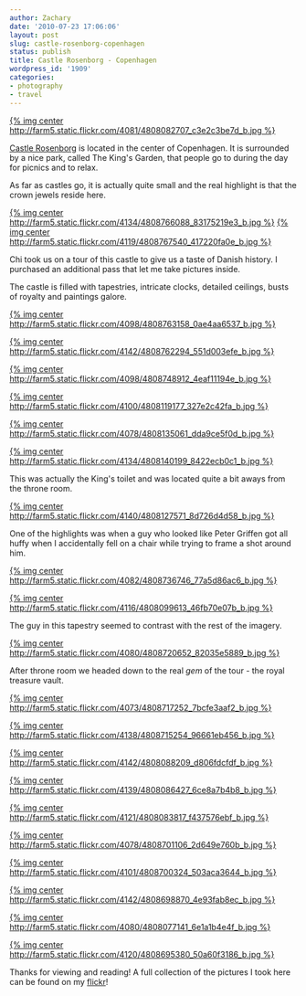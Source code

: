```yaml
---
author: Zachary
date: '2010-07-23 17:06:06'
layout: post
slug: castle-rosenborg-copenhagen
status: publish
title: Castle Rosenborg - Copenhagen
wordpress_id: '1909'
categories:
- photography
- travel
---
```


[{% img center http://farm5.static.flickr.com/4081/4808082707_c3e2c3be7d_b.jpg %}](http://www.flickr.com/photos/zacharyz/4808082707/) 

[Castle Rosenborg](http://en.wikipedia.org/wiki/Rosenborg_Castle) is located in the
center of Copenhagen. It is surrounded by a nice park, called The King's
Garden, that people go to during the day for picnics and to relax.

As far as castles go, it is actually quite small and the real highlight is
that the crown jewels reside here.

  
[{% img center http://farm5.static.flickr.com/4134/4808766088_83175219e3_b.jpg %}](http://www.flickr.com/photos/zacharyz/4808766088/) 
[{% img center http://farm5.static.flickr.com/4119/4808767540_417220fa0e_b.jpg %}](http://www.flickr.com/photos/zacharyz/4808767540/) 

Chi took us on a tour of this castle to give
us a taste of Danish history. I purchased an additional pass that let me take
pictures inside.

The castle is filled with tapestries, intricate clocks, detailed ceilings,
busts of royalty and paintings galore.

[{% img center http://farm5.static.flickr.com/4098/4808763158_0ae4aa6537_b.jpg %}](http://www.flickr.com/photos/zacharyz/4808763158/)
 
[{% img center http://farm5.static.flickr.com/4142/4808762294_551d003efe_b.jpg %}](http://www.flickr.com/photos/zacharyz/4808762294/)
 
[{% img center http://farm5.static.flickr.com/4098/4808748912_4eaf11194e_b.jpg %}](http://www.flickr.com/photos/zacharyz/4808748912/)
 
[{% img center http://farm5.static.flickr.com/4100/4808119177_327e2c42fa_b.jpg %}](http://www.flickr.com/photos/zacharyz/4808119177/) 

[{% img center http://farm5.static.flickr.com/4078/4808135061_dda9ce5f0d_b.jpg %}](http://www.flickr.com/photos/zacharyz/4808135061/)
 
[{% img center http://farm5.static.flickr.com/4134/4808140199_8422ecb0c1_b.jpg %}](http://www.flickr.com/photos/zacharyz/4808140199/)
 
This was actually the King's toilet and was located quite a bit aways from the throne room.

[{% img center http://farm5.static.flickr.com/4140/4808127571_8d726d4d58_b.jpg %}](http://www.flickr.com/photos/zacharyz/4808127571/)

One of the highlights was when a guy who looked like Peter Griffen got all
huffy when I accidentally fell on a chair while trying to frame a shot around
him.

[{% img center http://farm5.static.flickr.com/4082/4808736746_77a5d86ac6_b.jpg %}](http://www.flickr.com/photos/zacharyz/4808736746/)
 
[{% img center http://farm5.static.flickr.com/4116/4808099613_46fb70e07b_b.jpg %}](http://www.flickr.com/photos/zacharyz/4808099613/)

The guy in this tapestry seemed to contrast with the rest of the imagery.

[{% img center http://farm5.static.flickr.com/4080/4808720652_82035e5889_b.jpg %}](http://www.flickr.com/photos/zacharyz/4808720652/)

After throne room we headed down to the real _gem_ of the tour - the royal
treasure vault.

[{% img center http://farm5.static.flickr.com/4073/4808717252_7bcfe3aaf2_b.jpg %}](http://www.flickr.com/photos/zacharyz/4808717252/)
 
[{% img center http://farm5.static.flickr.com/4138/4808715254_96661eb456_b.jpg %}](http://www.flickr.com/photos/zacharyz/4808715254/)
 
[{% img center http://farm5.static.flickr.com/4142/4808088209_d806fdcfdf_b.jpg %}](http://www.flickr.com/photos/zacharyz/4808088209/)
 
[{% img center http://farm5.static.flickr.com/4139/4808086427_6ce8a7b4b8_b.jpg %}](http://www.flickr.com/photos/zacharyz/4808086427/) 

[{% img center http://farm5.static.flickr.com/4121/4808083817_f437576ebf_b.jpg %}](http://www.flickr.com/photos/zacharyz/4808083817/)
 
[{% img center http://farm5.static.flickr.com/4078/4808701106_2d649e760b_b.jpg %}](http://www.flickr.com/photos/zacharyz/4808701106/)
 
[{% img center http://farm5.static.flickr.com/4101/4808700324_503aca3644_b.jpg %}](http://www.flickr.com/photos/zacharyz/4808700324/)

[{% img center http://farm5.static.flickr.com/4142/4808698870_4e93fab8ec_b.jpg %}](http://www.flickr.com/photos/zacharyz/4808698870/)
 
[{% img center http://farm5.static.flickr.com/4080/4808077141_6e1a1b4e4f_b.jpg %}](http://www.flickr.com/photos/zacharyz/4808077141/)
 
[{% img center http://farm5.static.flickr.com/4120/4808695380_50a60f3186_b.jpg %}](http://www.flickr.com/photos/zacharyz/4808695380/)

Thanks for viewing and reading! A full collection of the pictures I took here
can be found on my [flickr](http://www.flickr.com/photos/zacharyz/tags/rosenborgcastle/)!



